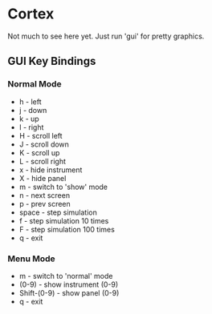 # Cortex

  Not much to see here yet. Just run 'gui' for pretty graphics.

## GUI Key Bindings

### Normal Mode
* h - left
* j - down
* k - up
* l - right
* H - scroll left
* J - scroll down
* K - scroll up
* L - scroll right
* x - hide instrument
* X - hide panel
* m - switch to 'show' mode
* n - next screen
* p - prev screen
* space - step simulation
* f - step simulation 10 times
* F - step simulation 100 times
* q - exit

### Menu Mode
* m - switch to 'normal' mode
* (0-9) - show instrument (0-9)
* Shift-(0-9) - show panel (0-9)
* q - exit
